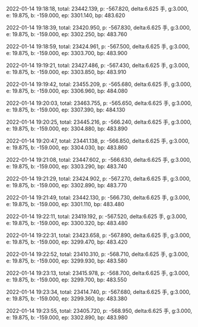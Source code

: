 2022-01-14 19:18:18, total: 23442.139, p: -567.820, delta:6.625 手, g:3.000, e: 19.875, b: -159.000, ep: 3301.140, bp: 483.620

2022-01-14 19:18:39, total: 23420.950, p: -567.830, delta:6.625 手, g:3.000, e: 19.875, b: -159.000, ep: 3302.250, bp: 483.760

2022-01-14 19:18:59, total: 23424.961, p: -567.500, delta:6.625 手, g:3.000, e: 19.875, b: -159.000, ep: 3303.700, bp: 483.900

2022-01-14 19:19:21, total: 23427.486, p: -567.430, delta:6.625 手, g:3.000, e: 19.875, b: -159.000, ep: 3303.850, bp: 483.910

2022-01-14 19:19:42, total: 23455.209, p: -565.680, delta:6.625 手, g:3.000, e: 19.875, b: -159.000, ep: 3306.960, bp: 484.080

2022-01-14 19:20:03, total: 23463.755, p: -565.650, delta:6.625 手, g:3.000, e: 19.875, b: -159.000, ep: 3307.390, bp: 484.130

2022-01-14 19:20:25, total: 23445.216, p: -566.240, delta:6.625 手, g:3.000, e: 19.875, b: -159.000, ep: 3304.880, bp: 483.890

2022-01-14 19:20:47, total: 23441.138, p: -566.850, delta:6.625 手, g:3.000, e: 19.875, b: -159.000, ep: 3304.030, bp: 483.860

2022-01-14 19:21:08, total: 23447.602, p: -566.630, delta:6.625 手, g:3.000, e: 19.875, b: -159.000, ep: 3303.290, bp: 483.740

2022-01-14 19:21:29, total: 23424.902, p: -567.270, delta:6.625 手, g:3.000, e: 19.875, b: -159.000, ep: 3302.890, bp: 483.770

2022-01-14 19:21:49, total: 23442.130, p: -566.730, delta:6.625 手, g:3.000, e: 19.875, b: -159.000, ep: 3301.110, bp: 483.480

2022-01-14 19:22:11, total: 23419.192, p: -567.520, delta:6.625 手, g:3.000, e: 19.875, b: -159.000, ep: 3300.320, bp: 483.480

2022-01-14 19:22:31, total: 23423.658, p: -567.890, delta:6.625 手, g:3.000, e: 19.875, b: -159.000, ep: 3299.470, bp: 483.420

2022-01-14 19:22:52, total: 23410.310, p: -568.710, delta:6.625 手, g:3.000, e: 19.875, b: -159.000, ep: 3299.930, bp: 483.580

2022-01-14 19:23:13, total: 23415.978, p: -568.700, delta:6.625 手, g:3.000, e: 19.875, b: -159.000, ep: 3299.700, bp: 483.550

2022-01-14 19:23:34, total: 23414.740, p: -567.680, delta:6.625 手, g:3.000, e: 19.875, b: -159.000, ep: 3299.360, bp: 483.380

2022-01-14 19:23:55, total: 23405.720, p: -568.950, delta:6.625 手, g:3.000, e: 19.875, b: -159.000, ep: 3302.890, bp: 483.980